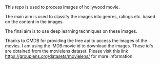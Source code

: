 This repo is used to process images of hollywood
movie.

The main aim is used to classify the images into
genres, ratings etc. based on the content in the 
images. 

The final aim is to use deep learning techniques 
on these images.

Thanks to OMDB for providing the free api to access
the images of the movies. I am using the IMDB 
movie id to download the images. These id's are
obtained from the movielens dataset. Please visit 
this link https://grouplens.org/datasets/movielens/
for more information.
